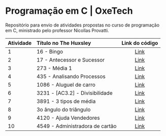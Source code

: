 # Programação em C | OxeTech

Repositório para envio de atividades propostas no curso de programação em C, ministrado pelo professor Nicollas Provatti.

| Atividade      | Título no The Huxsley | Link do código     |
|:----------|:------|:----------:|
| 1     | 16 - Bingo  | [Link](https://github.com/thassyodavid/programacao-em-c-oxetech/blob/main/bingo.c) |
| 2     | 17 - Antecessor e Sucessor  | [Link](https://github.com/thassyodavid/programacao-em-c-oxetech/blob/main/antecessor_e_sucessor.c) |
| 3     | 273 - Média 1    | [Link](https://github.com/thassyodavid/programacao-em-c-oxetech/blob/main/media.c) |
| 4     | 435 - Analisando Processos    | [Link](https://github.com/thassyodavid/programacao-em-c-oxetech/blob/main/analisando_processos.c) |
| 5     | 1086 - Aluguel de carro   | [Link](https://github.com/thassyodavid/programacao-em-c-oxetech/blob/main/aluguel_de_carros.c) |
| 6     | 3231 - [AC3.2] - Divisibilidade    | [Link](https://github.com/thassyodavid/programacao-em-c-oxetech/blob/main/divisibilidade.c) |
| 7     | 3891 - 3 tipos de média   | [Link](https://github.com/thassyodavid/programacao-em-c-oxetech/blob/main/3_tipos_de_media.c) |
| 8     | 3o ângulo do triângulo   | [Link](https://github.com/thassyodavid/programacao-em-c-oxetech/blob/main/3o_angulo.c) |
| 9     | 4120 - Ajuda Vendedores   | [Link](https://github.com/thassyodavid/programacao-em-c-oxetech/blob/main/ajuda_vendedores.c) |
| 10     | 4549 - Administradora de cartão   | [Link](https://github.com/thassyodavid/programacao-em-c-oxetech/blob/main/administradora_de_cartao.c) |
